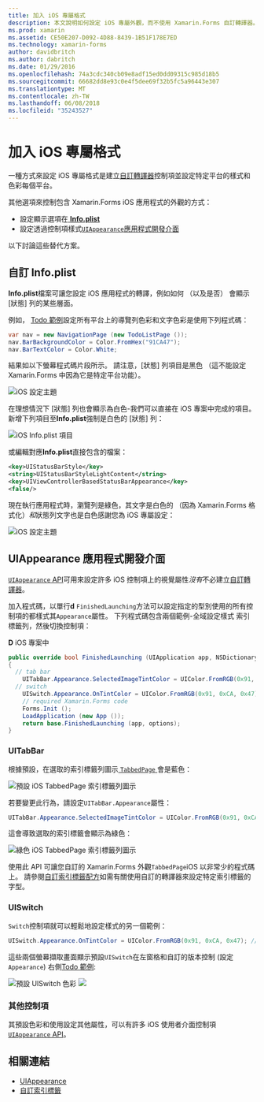 ```yaml
---
title: 加入 iOS 專屬格式
description: 本文說明如何設定 iOS 專屬外觀，而不使用 Xamarin.Forms 自訂轉譯器。
ms.prod: xamarin
ms.assetid: CE50E207-D092-4D88-8439-1B51F178E7ED
ms.technology: xamarin-forms
author: davidbritch
ms.author: dabritch
ms.date: 01/29/2016
ms.openlocfilehash: 74a3cdc340cb09e8adf15ed0dd09315c985d18b5
ms.sourcegitcommit: 66682dd8e93c0e4f5dee69f32b5fc5a96443e307
ms.translationtype: MT
ms.contentlocale: zh-TW
ms.lasthandoff: 06/08/2018
ms.locfileid: "35243527"
---
```

# <a name="adding-ios-specific-formatting"></a>加入 iOS 專屬格式

一種方式來設定 iOS 專屬格式是建立[自訂轉譯器](~/xamarin-forms/app-fundamentals/custom-renderer/index.md)控制項並設定特定平台的樣式和色彩每個平台。

其他選項來控制包含 Xamarin.Forms iOS 應用程式的外觀的方式：

* 設定顯示選項在[ **Info.plist**](#info-plist)
* 設定透過控制項樣式[`UIAppearance`應用程式開發介面](#uiappearance)

以下討論這些替代方案。

<a name="info-plist"/>

## <a name="customizing-infoplist"></a>自訂 Info.plist

**Info.plist**檔案可讓您設定 iOS 應用程式的轉譯，例如如何 （以及是否） 會顯示 [狀態] 列的某些層面。

例如， [Todo 範例](https://developer.xamarin.com/samples/xamarin-forms/Todo/)設定所有平台上的導覽列色彩和文字色彩是使用下列程式碼：

```csharp
var nav = new NavigationPage (new TodoListPage ());
nav.BarBackgroundColor = Color.FromHex("91CA47");
nav.BarTextColor = Color.White;
```

結果如以下螢幕程式碼片段所示。 請注意，[狀態] 列項目是黑色 （這不能設定 Xamarin.Forms 中因為它是特定平台功能）。

![](theme-images/status-default-sml.png "iOS 設定主題")

在理想情況下 [狀態] 列也會顯示為白色-我們可以直接在 iOS 專案中完成的項目。 新增下列項目至**Info.plist**強制是白色的 [狀態] 列：

![](theme-images/info-plist.png "iOS Info.plist 項目")

或編輯對應**Info.plist**直接包含的檔案：

```xml
<key>UIStatusBarStyle</key>
<string>UIStatusBarStyleLightContent</string>
<key>UIViewControllerBasedStatusBarAppearance</key>
<false/>
```

現在執行應用程式時，瀏覽列是綠色，其文字是白色的 （因為 Xamarin.Forms 格式化）*和*狀態列文字也是白色感謝您為 iOS 專屬設定：

![](theme-images/status-white-sml.png "iOS 設定主題")

<a name="uiappearance"/>

## <a name="uiappearance-api"></a>UIAppearance 應用程式開發介面

[ `UIAppearance` API](~/ios/user-interface/ios-ui/introduction-to-the-appearance-api.md)可用來設定許多 iOS 控制項上的視覺屬性*沒有*不必建立[自訂轉譯器](~/xamarin-forms/app-fundamentals/custom-renderer/index.md)。

加入程式碼，以單行**d** `FinishedLaunching`方法可以設定指定的型別使用的所有控制項的都樣式其`Appearance`屬性。 下列程式碼包含兩個範例-全域設定樣式 索引標籤列，然後切換控制項：

**D** iOS 專案中

```csharp
public override bool FinishedLaunching (UIApplication app, NSDictionary options)
{
  // tab bar
    UITabBar.Appearance.SelectedImageTintColor = UIColor.FromRGB(0x91, 0xCA, 0x47); // green
  // switch
    UISwitch.Appearance.OnTintColor = UIColor.FromRGB(0x91, 0xCA, 0x47); // green
    // required Xamarin.Forms code
    Forms.Init ();
    LoadApplication (new App ());
    return base.FinishedLaunching (app, options);
}
```

### <a name="uitabbar"></a>UITabBar

根據預設，在選取的索引標籤列圖示[ `TabbedPage` ](~/xamarin-forms/app-fundamentals/navigation/tabbed-page.md)會是藍色：

![](theme-images/tabbar-default.png "預設 iOS TabbedPage 索引標籤列圖示")

若要變更此行為，請設定`UITabBar.Appearance`屬性：

```csharp
UITabBar.Appearance.SelectedImageTintColor = UIColor.FromRGB(0x91, 0xCA, 0x47); // green
```

這會導致選取的索引標籤會顯示為綠色：

![](theme-images/tabbar-custom.png "綠色 iOS TabbedPage 索引標籤列圖示")

使用此 API 可讓您自訂的 Xamarin.Forms 外觀`TabbedPage`iOS 以非常少的程式碼上。 請參閱[自訂索引標籤配方](https://developer.xamarin.com/recipes/cross-platform/xamarin-forms/ios/customize-tabs/)如需有關使用自訂的轉譯器來設定特定索引標籤的字型。

### <a name="uiswitch"></a>UISwitch

`Switch`控制項就可以輕鬆地設定樣式的另一個範例：

```csharp
UISwitch.Appearance.OnTintColor = UIColor.FromRGB(0x91, 0xCA, 0x47); // green
```

這些兩個螢幕擷取畫面顯示預設`UISwitch`在左窗格和自訂的版本控制 (設定`Appearance`) 右側[Todo 範例](https://developer.xamarin.com/samples/xamarin-forms/Todo/):

![](theme-images/switch-default.png "預設 UISwitch 色彩") ![ ](theme-images/switch-custom.png "自訂 UISwitch 色彩")

### <a name="other-controls"></a>其他控制項

其預設色彩和使用設定其他屬性，可以有許多 iOS 使用者介面控制項[ `UIAppearance` API](~/ios/user-interface/ios-ui/introduction-to-the-appearance-api.md)。



## <a name="related-links"></a>相關連結

- [UIAppearance](~/ios/user-interface/ios-ui/introduction-to-the-appearance-api.md)
- [自訂索引標籤](https://developer.xamarin.com/recipes/cross-platform/xamarin-forms/ios/customize-tabs/)
